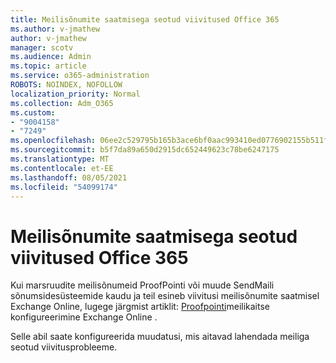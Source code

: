 ```yaml
---
title: Meilisõnumite saatmisega seotud viivitused Office 365
ms.author: v-jmathew
author: v-jmathew
manager: scotv
ms.audience: Admin
ms.topic: article
ms.service: o365-administration
ROBOTS: NOINDEX, NOFOLLOW
localization_priority: Normal
ms.collection: Adm_O365
ms.custom:
- "9004158"
- "7249"
ms.openlocfilehash: 06ee2c529795b165b3ace6bf0aac993410ed0776902155b511f920a09d133d84
ms.sourcegitcommit: b5f7da89a650d2915dc652449623c78be6247175
ms.translationtype: MT
ms.contentlocale: et-EE
ms.lasthandoff: 08/05/2021
ms.locfileid: "54099174"
---
```

# <a name="mail-delays-when-sending-to-office-365"></a>Meilisõnumite saatmisega seotud viivitused Office 365

Kui marsruudite meilisõnumeid ProofPointi või muude SendMaili sõnumsidesüsteemide kaudu ja teil esineb viivitusi meilisõnumite saatmisel Exchange Online, lugege järgmist artiklit: [Proofpointi](https://docs.microsoft.com/exchange/troubleshoot/email-delivery/configure-proofpoint-with-exchange)meilikaitse konfigureerimine Exchange Online .

Selle abil saate konfigureerida muudatusi, mis aitavad lahendada meiliga seotud viivitusprobleeme.
